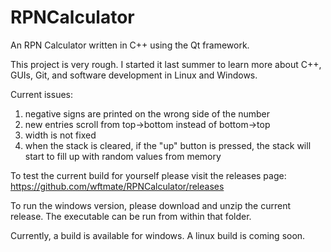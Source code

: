 # RPNCalculator

An RPN Calculator written in C++ using the Qt framework.

This project is very rough. I started it last summer to learn more about C++, GUIs, Git, and software development in Linux and Windows.

Current issues:
  1) negative signs are printed on the wrong side of the number
  2) new entries scroll from top->bottom instead of bottom->top
  3) width is not fixed
  4) when the stack is cleared, if the "up" button is pressed, the stack will start to fill up with random values from memory

To test the current build for yourself please visit the releases page: https://github.com/wftmate/RPNCalculator/releases

To run the windows version, please download and unzip the current release. The executable can be run from within that folder.

Currently, a build is available for windows. A linux build is coming soon.
